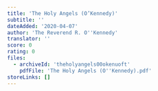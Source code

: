 ```yaml
---
title: 'The Holy Angels (O’Kennedy)'
subtitle: ''
dateAdded: '2020-04-07'
author: 'The Reverend R. O''Kennedy'
translator: ''
score: 0
rating: 0
files:
  - archiveId: 'theholyangels00okenuoft'
    pdfFile: 'The Holy Angels (O''Kennedy).pdf'
storeLinks: []
---
```


